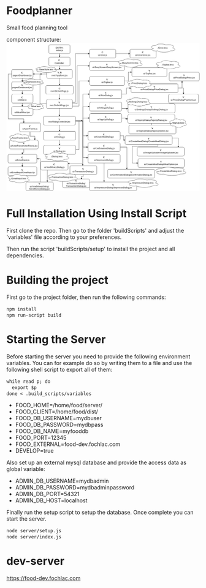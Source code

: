 # Foodplanner

Small food planning tool

component structure:
![ComponentStructure](https://raw.githubusercontent.com/ep-friedel/foodplanner/develop/components.png "Map of the components")

# Full Installation Using Install Script

First clone the repo. Then go to the folder 'buildScripts' and adjust the 'variables' file according to your preferences.

Then run the script 'buildScripts/setup' to install the project and all dependencies.

# Building the project
First go to the project folder, then run the following commands:
```
npm install
npm run-script build
```

# Starting the Server
Before starting the server you need to provide the following environment variables. You can for example do so by writíng them to a file and use the following shell script to export all of them:
```
while read p; do
  export $p
done < .build_scripts/variables
```

* FOOD_HOME=/home/food/server/
* FOOD_CLIENT=/home/food/dist/
* FOOD_DB_USERNAME=mydbuser
* FOOD_DB_PASSWORD=mydbpass
* FOOD_DB_NAME=myfooddb
* FOOD_PORT=12345
* FOOD_EXTERNAL=food-dev.fochlac.com
* DEVELOP=true

Also set up an external mysql database and provide the access data as global variable:

* ADMIN_DB_USERNAME=mydbadmin
* ADMIN_DB_PASSWORD=mydbadminpassword
* ADMIN_DB_PORT=54321
* ADMIN_DB_HOST=localhost

Finally run the setup script to setup the database. Once complete you can start the server.

```
node server/setup.js
node server/index.js
```

# dev-server
https://food-dev.fochlac.com
